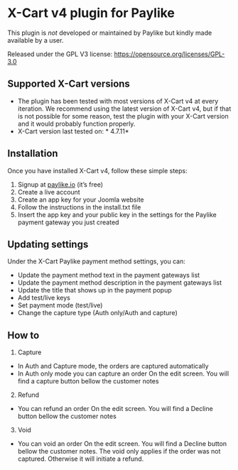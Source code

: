 # X-Cart v4 plugin for Paylike

This plugin is *not* developed or maintained by Paylike but kindly made
available by a user.

Released under the GPL V3 license: https://opensource.org/licenses/GPL-3.0

## Supported X-Cart versions

* The plugin has been tested with most versions of X-Cart v4 at every iteration. We recommend using the latest version of X-Cart v4, but if that is not possible for some reason, test the plugin with your X-Cart version and it would probably function properly. 
* X-Cart
 version last tested on: *	4.7.11*

## Installation

Once you have installed X-Cart v4, follow these simple steps:
  1. Signup at [paylike.io](https://paylike.io) (it’s free)  
  1. Create a live account
  1. Create an app key for your Joomla website
  1. Follow the instructions in the install.txt file
  1. Insert the app key and your public key in the settings for the Paylike payment gateway you just created
  

## Updating settings

Under the X-Cart Paylike payment method settings, you can:
 * Update the payment method text in the payment gateways list
 * Update the payment method description in the payment gateways list
 * Update the title that shows up in the payment popup 
 * Add test/live keys
 * Set payment mode (test/live)
 * Change the capture type (Auth only/Auth and capture)
 
 ## How to
 
 1. Capture
 * In Auth and Capture mode, the orders are captured automatically
 * In Auth only mode you can capture an order On the edit screen. You will find a capture button bellow the customer notes
 2. Refund
   * You can refund an order On the edit screen. You will find a Decline button bellow the customer notes
 3. Void
   * You can void an order On the edit screen. You will find a Decline button bellow the customer notes. The void only applies if the order was not captured. Otherwise it will initiate a refund. 
